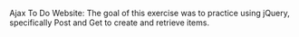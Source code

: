 Ajax To Do Website:
    The goal of this exercise was to practice using jQuery, specifically Post and Get to create and retrieve items. 
